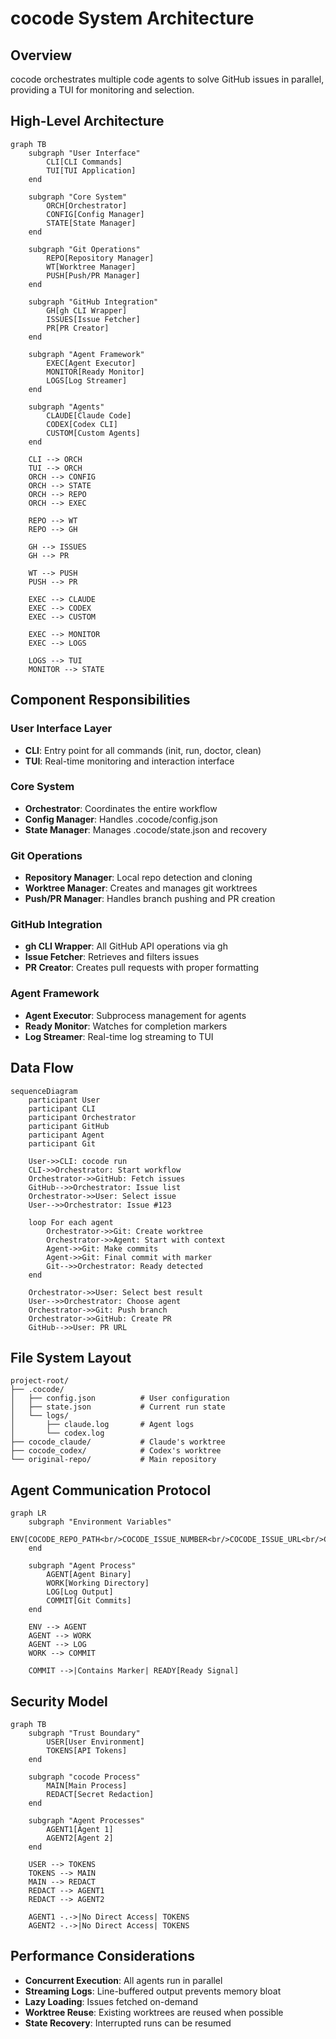 # cocode System Architecture

## Overview

cocode orchestrates multiple code agents to solve GitHub issues in parallel, providing a TUI for monitoring and selection.

## High-Level Architecture

```mermaid
graph TB
    subgraph "User Interface"
        CLI[CLI Commands]
        TUI[TUI Application]
    end

    subgraph "Core System"
        ORCH[Orchestrator]
        CONFIG[Config Manager]
        STATE[State Manager]
    end

    subgraph "Git Operations"
        REPO[Repository Manager]
        WT[Worktree Manager]
        PUSH[Push/PR Manager]
    end

    subgraph "GitHub Integration"
        GH[gh CLI Wrapper]
        ISSUES[Issue Fetcher]
        PR[PR Creator]
    end

    subgraph "Agent Framework"
        EXEC[Agent Executor]
        MONITOR[Ready Monitor]
        LOGS[Log Streamer]
    end

    subgraph "Agents"
        CLAUDE[Claude Code]
        CODEX[Codex CLI]
        CUSTOM[Custom Agents]
    end

    CLI --> ORCH
    TUI --> ORCH
    ORCH --> CONFIG
    ORCH --> STATE
    ORCH --> REPO
    ORCH --> EXEC

    REPO --> WT
    REPO --> GH

    GH --> ISSUES
    GH --> PR

    WT --> PUSH
    PUSH --> PR

    EXEC --> CLAUDE
    EXEC --> CODEX
    EXEC --> CUSTOM

    EXEC --> MONITOR
    EXEC --> LOGS

    LOGS --> TUI
    MONITOR --> STATE
```

## Component Responsibilities

### User Interface Layer
- **CLI**: Entry point for all commands (init, run, doctor, clean)
- **TUI**: Real-time monitoring and interaction interface

### Core System
- **Orchestrator**: Coordinates the entire workflow
- **Config Manager**: Handles .cocode/config.json
- **State Manager**: Manages .cocode/state.json and recovery

### Git Operations
- **Repository Manager**: Local repo detection and cloning
- **Worktree Manager**: Creates and manages git worktrees
- **Push/PR Manager**: Handles branch pushing and PR creation

### GitHub Integration
- **gh CLI Wrapper**: All GitHub API operations via gh
- **Issue Fetcher**: Retrieves and filters issues
- **PR Creator**: Creates pull requests with proper formatting

### Agent Framework
- **Agent Executor**: Subprocess management for agents
- **Ready Monitor**: Watches for completion markers
- **Log Streamer**: Real-time log streaming to TUI

## Data Flow

```mermaid
sequenceDiagram
    participant User
    participant CLI
    participant Orchestrator
    participant GitHub
    participant Agent
    participant Git

    User->>CLI: cocode run
    CLI->>Orchestrator: Start workflow
    Orchestrator->>GitHub: Fetch issues
    GitHub-->>Orchestrator: Issue list
    Orchestrator->>User: Select issue
    User-->>Orchestrator: Issue #123

    loop For each agent
        Orchestrator->>Git: Create worktree
        Orchestrator->>Agent: Start with context
        Agent->>Git: Make commits
        Agent->>Git: Final commit with marker
        Git-->>Orchestrator: Ready detected
    end

    Orchestrator->>User: Select best result
    User-->>Orchestrator: Choose agent
    Orchestrator->>Git: Push branch
    Orchestrator->>GitHub: Create PR
    GitHub-->>User: PR URL
```

## File System Layout

```
project-root/
├── .cocode/
│   ├── config.json          # User configuration
│   ├── state.json           # Current run state
│   └── logs/
│       ├── claude.log       # Agent logs
│       └── codex.log
├── cocode_claude/           # Claude's worktree
├── cocode_codex/            # Codex's worktree
└── original-repo/           # Main repository
```

## Agent Communication Protocol

```mermaid
graph LR
    subgraph "Environment Variables"
        ENV[COCODE_REPO_PATH<br/>COCODE_ISSUE_NUMBER<br/>COCODE_ISSUE_URL<br/>COCODE_ISSUE_BODY_FILE<br/>COCODE_READY_MARKER]
    end

    subgraph "Agent Process"
        AGENT[Agent Binary]
        WORK[Working Directory]
        LOG[Log Output]
        COMMIT[Git Commits]
    end

    ENV --> AGENT
    AGENT --> WORK
    AGENT --> LOG
    WORK --> COMMIT

    COMMIT -->|Contains Marker| READY[Ready Signal]
```

## Security Model

```mermaid
graph TB
    subgraph "Trust Boundary"
        USER[User Environment]
        TOKENS[API Tokens]
    end

    subgraph "cocode Process"
        MAIN[Main Process]
        REDACT[Secret Redaction]
    end

    subgraph "Agent Processes"
        AGENT1[Agent 1]
        AGENT2[Agent 2]
    end

    USER --> TOKENS
    TOKENS --> MAIN
    MAIN --> REDACT
    REDACT --> AGENT1
    REDACT --> AGENT2

    AGENT1 -.->|No Direct Access| TOKENS
    AGENT2 -.->|No Direct Access| TOKENS
```

## Performance Considerations

- **Concurrent Execution**: All agents run in parallel
- **Streaming Logs**: Line-buffered output prevents memory bloat
- **Lazy Loading**: Issues fetched on-demand
- **Worktree Reuse**: Existing worktrees are reused when possible
- **State Recovery**: Interrupted runs can be resumed
